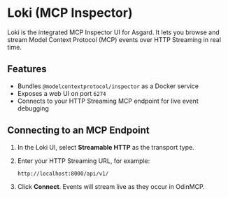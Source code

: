 # Loki (MCP Inspector)

Loki is the integrated MCP Inspector UI for Asgard. It lets you browse and stream Model Context Protocol (MCP) events over HTTP Streaming in real time.

## Features

- Bundles `@modelcontextprotocol/inspector` as a Docker service  
- Exposes a web UI on port `6274`  
- Connects to your HTTP Streaming MCP endpoint for live event debugging  

## Connecting to an MCP Endpoint

1. In the Loki UI, select **Streamable HTTP** as the transport type.  
2. Enter your HTTP Streaming URL, for example:

   ```
   http://localhost:8000/api/v1/
   ```

3. Click **Connect**. Events will stream live as they occur in OdinMCP.